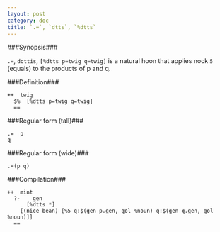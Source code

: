 ```yaml
---
layout: post
category: doc
title: `.=`, `dtts`, `%dtts`
---
```


###Synopsis###

`.=`, `dottis`, `[%dtts p=twig q=twig]` is a natural hoon that
applies nock `5` (equals) to the products of p and q.

###Definition###

    ++  twig  
      $%  [%dtts p=twig q=twig]
      ==

###Regular form (tall)###

    .=  p
    q

###Regular form (wide)###

    .=(p q)

###Compilation###
    
    ++  mint
      ?-    gen
          [%dtts *]
        [(nice bean) [%5 q:$(gen p.gen, gol %noun) q:$(gen q.gen, gol %noun)]]
      ==

